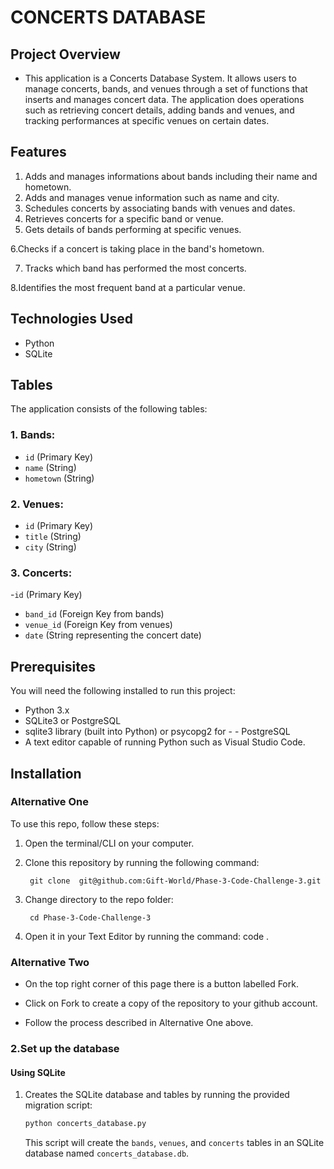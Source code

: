# CONCERTS DATABASE

## Project Overview
- This application is a Concerts Database System. It allows users to manage concerts, bands, and venues through a set of functions that inserts and manages concert data. The application does operations such as retrieving concert details, adding bands and venues, and tracking performances at specific venues on certain dates.

## Features

1. Adds and manages informations about bands including their name and hometown.
2. Adds and manages venue information such as name and city.
3. Schedules concerts by associating bands with venues and dates.
4. Retrieves concerts for a specific band or venue.
5. Gets details of bands performing at specific venues.

6.Checks if a concert is taking place in the band's hometown.

7. Tracks which band has performed the most concerts.

8.Identifies the most frequent band at a particular venue.


## Technologies Used

- Python
- SQLite
## Tables
The application consists of the following tables:

### 1. Bands:
- `id` (Primary Key)
- `name` (String)
- `hometown` (String)
### 2. Venues:
- `id` (Primary Key)
- `title` (String)
- `city` (String)
### 3. Concerts:
-`id` (Primary Key)
- `band_id` (Foreign Key from bands)
- `venue_id` (Foreign Key from venues)
- `date` (String representing the concert date)


## Prerequisites
You will need the following installed to run this project:

- Python 3.x
- SQLite3 or PostgreSQL
- sqlite3 library (built into Python) or psycopg2 for - - PostgreSQL
- A text editor capable of running Python such as Visual Studio Code.


## Installation
### Alternative One
To use this repo, follow these steps:
1. Open the terminal/CLI on your computer.
2. Clone this repository by running the following command:

        git clone  git@github.com:Gift-World/Phase-3-Code-Challenge-3.git
       
3. Change directory to the repo folder:

        cd Phase-3-Code-Challenge-3

4. Open it in your Text Editor by running the command:
        code .


### Alternative Two

- On the top right corner of this page there is a button labelled Fork.

- Click on Fork to create a copy of the repository to your github account.

- Follow the process described in Alternative One above.





### 2.Set up the database      
#### Using SQLite

1. Creates the SQLite database and tables by running the provided migration script:

    ```bash
    python concerts_database.py
    ```

    This script will create the `bands`, `venues`, and `concerts` tables in an SQLite database named `concerts_database.db`.



